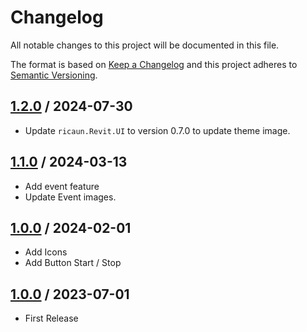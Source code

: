 # Changelog
All notable changes to this project will be documented in this file.

The format is based on [Keep a Changelog](http://keepachangelog.com/en/1.0.0/)
and this project adheres to [Semantic Versioning](http://semver.org/spec/v2.0.0.html).

## [1.2.0] / 2024-07-30
- Update `ricaun.Revit.UI` to version 0.7.0 to update theme image.

## [1.1.0] / 2024-03-13
- Add event feature
- Update Event images.

## [1.0.0] / 2024-02-01
- Add Icons
- Add Button Start / Stop

## [1.0.0] / 2023-07-01
- First Release

[vNext]: ../../compare/1.0.0...HEAD
[1.2.0]: ../../compare/1.1.0...1.2.0
[1.1.0]: ../../compare/1.0.0...1.1.0
[1.0.0]: ../../compare/1.0.0